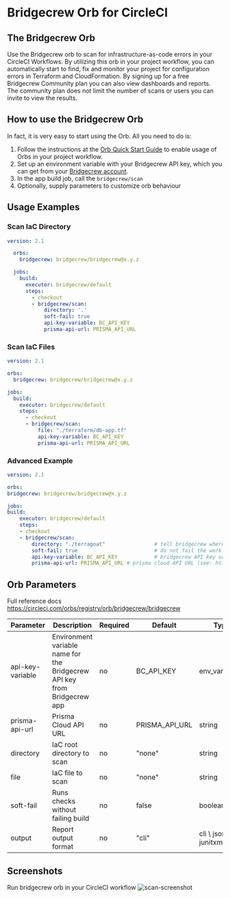 # Bridgecrew Orb for CircleCI

## The Bridgecrew Orb

Use the Bridgecrew orb to scan for infrastructure-as-code errors in your CircleCI Workflows.
By utilizing this orb in your project workflow, you can automatically start to find,
fix and monitor your project for configuration errors in Terraform and CloudFormation. 
By signing up for a free Bridgecrew Community plan you can also view dashboards and reports. 
The community plan does not limit the number of scans or users you can invite to view the results.
​
## How to use the Bridgecrew Orb

In fact, it is very easy to start using the Orb.
All you need to do is:

1. Follow the instructions at the [Orb Quick Start Guide](https://circleci.com/orbs/registry/orb/bridgecrew/bridgecrew#quick-start) to enable usage of Orbs in your project workflow.
2. Set up an environment variable with your Bridgecrew API key, which you can get from your [Bridgecrew account](https://www.bridgecrew.cloud/integrations).
3. In the app build job, call the `bridgecrew/scan`
4. Optionally, supply parameters to customize orb behaviour

## Usage Examples

### Scan IaC Directory

```yaml
version: 2.1

  orbs:
    bridgecrew: bridgecrew/bridgecrew@x.y.z

  jobs:
    build:
      executor: bridgecrew/default
      steps:
        - checkout
        - bridgecrew/scan:
            directory: '.'
            soft-fail: true
            api-key-variable: BC_API_KEY
            prisma-api-url: PRISMA_API_URL
```

### Scan IaC Files

```yaml
version: 2.1

orbs:
  bridgecrew: bridgecrew/bridgecrew@x.y.z

jobs:
  build:
    executor: bridgecrew/default
    steps:
      - checkout
      - bridgecrew/scan:
          file: "./terraform/db-app.tf"
          api-key-variable: BC_API_KEY
          prisma-api-url: PRISMA_API_URL
```

### Advanced Example

```yaml
version: 2.1

orbs:
bridgecrew: bridgecrew/bridgecrew@x.y.z

jobs:
build:
    executor: bridgecrew/default
    steps:
    - checkout
    - bridgecrew/scan:
        directory: "./terragoat"                # tell bridgecrew where is the directory you want to scan
        soft-fail: true                         # do not fail the workflow in case vulnerabilities have found 
        api-key-variable: BC_API_KEY            # bridgecrew API key or prisma cloud access key (see PRISMA_API_URL)
        prisma-api-url: PRISMA_API_URL # prisma cloud API URL (see: https://prisma.pan.dev/api/cloud/api-urls). Requires BC_API_KEY to be a prisma cloud access key in the following format: <access_key_id>::<secret_key>
```

## Orb Parameters

Full reference docs https://circleci.com/orbs/registry/orb/bridgecrew/bridgecrew

| Parameter  | Description                                                          | Required | Default | Type                  |
| -----------|----------------------------------------------------------------------| ------------- | ------------- |-----------------------|
| api-key-variable | Environment variable name for the Bridgecrew API key from Bridgecrew app | no | BC_API_KEY | env_var_name          |
| prisma-api-url | Prisma Cloud API URL                   | no | PRISMA_API_URL | string                |
| directory | IaC root directory to scan                                           | no | "none" | string                |
| file | IaC file to scan                                                     | no | "none" | string                |
| soft-fail | Runs checks without failing build                                    | no | false | boolean               |
| output | Report output format                                                 | no | "cli" | cli \ json \ junitxml |

## Screenshots
Run bridgecrew orb in your CircleCI workflow
![scan-screenshot](https://raw.githubusercontent.com/bridgecrewio/bridgecrew-orb/master/screenshot.gif)
